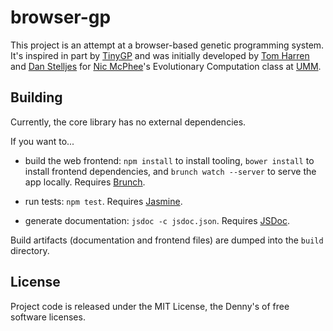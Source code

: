 browser-gp
==

This project is an attempt at a browser-based genetic programming system. It's
inspired in part by [TinyGP][tinygp] and was initially developed by
[Tom Harren][tom] and [Dan Stelljes][dan] for [Nic McPhee][nic]'s Evolutionary
Computation class at [UMM][mo-sweet-mo].

Building
--

Currently, the core library has no external dependencies.

If you want to...

*   build the web frontend: `npm install` to install tooling, `bower install`
    to install frontend dependencies, and `brunch watch --server` to serve the
    app locally. Requires [Brunch][brunch].

*   run tests: `npm test`. Requires [Jasmine][jasmine].

*   generate documentation: `jsdoc -c jsdoc.json`. Requires [JSDoc][jsdoc].

Build artifacts (documentation and frontend files) are dumped into the `build`
directory.

License
--

Project code is released under the MIT License, the Denny's of free software
licenses.

[brunch]: http://brunch.io/
[dan]: https://github.com/dstelljes
[jasmine]: https://jasmine.github.io/
[jsdoc]: http://usejsdoc.org/
[mo-sweet-mo]: http://morris.umn.edu/
[nic]: http://facultypages.morris.umn.edu/~mcphee/
[tinygp]: http://cswww.essex.ac.uk/staff/rpoli/TinyGP/
[tom]: https://github.com/harre096
